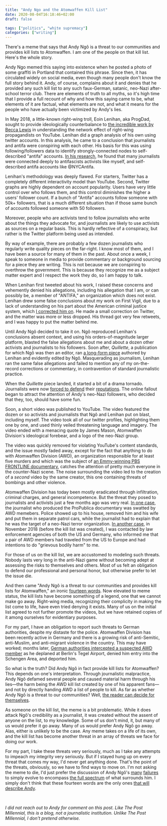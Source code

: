```yaml
---
title: "Andy Ngo and the Atomwaffen Kill List"
date: 2020-08-04T16:18:46+02:00
draft: false

tags: ["politics", "white supremacy"]
categories: ["writing"]
---
```


There's a meme that says that Andy Ngô is a threat to our communities and provides kill lists to Atomwaffen. I am one of the people on that kill list. Here's the whole story.

<!--more-->

Andy Ngo memed this saying into existence when he posted a photo of some graffiti in Portland that contained this phrase. Since then, it has circulated widely on social media, even though many people don't know the full story behind it. Andy, of course, complains about it and denies that he provided any such kill list to any such faux-German, satanic, neo-Nazi after-school terror club. There are elements of truth to all myths, so it's high time that I provide a full recount of why and how this saying came to be, what elements of it are factual, what elements are not, and what it means for the people who have actually been victimized by Andy's lies.

In May 2018, a little-known right-wing troll, Eoin Lenihan, aka ProgDad, sought to provide ideologically counterbalance to [the incredible work by Becca Lewis](https://datasociety.net/library/alternative-influence/) in understanding the network effect of right-wing propagandists on YouTube. Lenihan did a graph analysis of his own using twitter accounts. In this analysis, he came to a conclusion that journalists and antifa were conspiring with each other. His basis for this was using following/followers data to identify strongly-connected nodes to self-described "antifa" accounts. [In his research](http://archive.is/uPFaj), he found that many journalists were connected deeply to antifascists activists like myself, and self-described antifa accounts like @NYCAntifa.

Lenihan's methodology was deeply flawed. For starters, Twitter has a completely different interactivity model than YouTube. Second, Twitter graphs are highly dependent on account popularity. Users have very little control over who follows them, and this control diminishes the higher a users' follower count. If a bunch of "Antifa" accounts follow someone with 50k+ followers, that is a much different situation than if those same bunch of accounts followed someone with 50 followers.

Moreover, people who are activists tend to follow journalists who write about the things they advocate for, and journalists are likely to use activists as sources on a regular basis. This is hardly reflective of a conspiracy, but rather is the Twitter platform being used as intended.

By way of example, there are probably a few dozen journalists who regularly write quality pieces on the far-right. I know most of them, and I have been a source for many of them in the past. About once a week, I speak to someone in media to provide commentary or background sourcing for a piece they are writing. This is not because we are conspiring to overthrow the government. This is because they recognize me as a subject matter expert and I respect the work they do, so I am happy to talk.

When Lenihan first tweeted about his work, I raised these concerns and vehemently denied his allegations, including his allegation that I am, or can possibly be, a member of "ANTIFA," an organization which does not exist. Lenihan drew some false conclusions about my work on First Vigil, due to a lack of understanding on his part about the American criminal justice system, which [I corrected him on](https://twitter.com/EmilyGorcenski/status/1141564382180192258?s=20). He made a small correction on Twitter, and the matter was more or less dropped. His thread got very few retweets, and I was happy to put the matter behind me.

Until Andy Ngô decided to take it on. Ngô reproduced Lenihan's conclusions absent context, and using his orders-of-magnitude larger platform, blasted the false allegations about me and about a dozen other activists and journalists to his followers. Soon after, _Quillette_, a publication for which Ngô was then an editor, ran [a long-form piece](https://web.archive.org/web/20200601000142/https://quillette.com/2019/05/29/its-not-your-imagination-the-journalists-writing-about-antifa-are-often-their-cheerleaders/) authored by Lenihan and evidently edited by Ngô. Masquerading as journalism, Lenihan ran the same false allegations and failed to mention any of my on-the-record corrections or commentary, in contravention of standard journalistic practice.

When the _Quillette_ piece landed, it started a bit of a drama tornado. Journalists were now [forced to defend](https://newrepublic.com/article/154205/quillettes-antifa-journalists-list-couldve-gotten-killed) their [reputations](https://www.cjr.org/analysis/quillette-antifa-journalist-smear-campaign.php). The online fallout began to attract the attention of Andy's neo-Nazi followers, who decided that they, too, should have some fun.

Soon, a short video was published to YouTube. The video featured the dozen or so activists and journalists that Ngô and Lenihan put on blast, including myself. The video took all of our twitter profiles, highlighting them one by one, and used thinly veiled threatening language and imagery. The video ended with a menacing quote by James Mason, Atomwaffen Division's ideological forebear, and a logo of the neo-Nazi group.

The video was quickly removed for violating YouTube's content standards, and the issue mostly faded away, except for the fact that anything to do with Atomwaffen Division (AWD), an organization responsible for at least five murders and which was the subject of [an Emmy-winning PBS FRONTLINE documentary](https://www.pbs.org/wgbh/frontline/film/documenting-hate-new-american-nazis/), catches the attention of pretty much everyone in the counter-Nazi scene. The noise surrounding the video led to the creation of a _second_ video by the same creator, this one containing threats of bombings and other violence.

Atomwaffen Division has today been mostly eradicated through infiltration, criminal charges, and general incompetence. But the threat they posed to journalists and activists just a few months ago was very real. [In one case](https://www.courtlistener.com/recap/gov.uscourts.vaed.479493/gov.uscourts.vaed.479493.40.0.pdf), the journalist who produced the ProPublica documentary was swatted by AWD memebers. Police showed up to his house, removed him and his wife and put them in separate patrol cars, while the journalist had to explain that he was the target of a neo-Nazi terror organization. [In another case](https://www.theguardian.com/world/2019/nov/18/neo-nazi-terror-group-threatened-us-activist-germany), in November 2018 (before the kill list was created), I was contacted by law enforcement agencies of both the US and Germany, who informed me that a pair of AWD members had traveled from the US to Europe and had intentions to do "grievous bodily harm" to me.

For those of us on the kill list, we are accustomed to modeling such threats. Nobody lasts very long in the anti-Nazi game without becoming adept at assessing the risks to themselves and others. Most of us felt an obligation to defend our professional and personal honor, but otherwise prefer to let the issue die.

And then came "Andy Ngô is a threat to our communities and provides kill lists for Atomwaffen," an ironic [fourteen words](https://www.adl.org/education/references/hate-symbols/14-words). Now elevated to meme status, the kill lists have become something of a legend, one that we cannot make go away. Right-wing media, recognizing their complicity in making the list come to life, have even tried denying it exists. Many of us on the initial list agreed to not further promote the videos, but we have retained copies of it among ourselves for evidentiary purposes.

For my part, I have an obligation to report such threats to German authorities, despite my distaste for the police. Atomwaffen Division has been recently active in Germany and there is a growing risk of anti-Semitic, anti-Muslim, and anti-migrant violence in the country. This may have worked; months later, [German authorities intercepted a suspected AWD member](https://www.spiegel.de/politik/deutschland/atomwaffen-division-polizei-verweigert-mutmasslichem-us-neonazi-einreise-a-1296464.html) as he deplaned at Berlin's Tegel Airport, denied him entry into the Schengen Area, and deported him.

So what is the truth? Did Andy Ngô in fact provide kill lists for Atomwaffen? This depends on one's interpretation. Through journalistic malpractice, Andy Ngô defamed several people and caused material harm through his lies—the harm being the AWD kill list created by one of his apparent fans—and not by directly handing AWD a list of people to kill. As far as whether Andy Ngô is a threat to our communities? Well, [the reader can decide for themselves](https://www.dailydot.com/layer8/andy-ngo-patriot-prayer-attack/).

As someone on the kill list, the meme is a bit problematic. While it does attack Ngô's credibility as a journalist, it was created without the assent of anyone on the list, to my knowledge. Some of us don't mind, it, but many of us would prefer it go away. Many of us would prefer Andy Ngô go away. Alas, either is unlikely to be the case. Any meme takes on a life of its own, and the kill list has become another threat in an array of threats we face for doing our work.

For my part, I take these threats very seriously, much as I take any attempts to impeach my integrity very seriously. But if I stayed hung up on every threat that comes my way, I'd never get anything done. That's the point of the threats, obviously, so we have to find ways to move on. I'm not asking the meme to die, I'd just prefer the discussion of Andy Ngô's [many](https://www.wweek.com/news/schools/2017/05/23/a-dispute-over-a-muslim-students-remarks-costs-a-college-journalist-his-job-and-brings-national-controversy-to-portland-state-university/) [failures](https://www.washingtonexaminer.com/news/journalist-andy-ngo-out-at-quillette-after-controversial-video-surfaces) to simply evolve to encompass [the full spectrum](https://pressprogress.ca/post-millennial-journalist-was-created-by-a-computer-and-linked-to-foreign-propaganda-operation-report/) of what surrounds him. I simply don't think that these fourteen words are the only ones [that will describe Andy](https://news.knowyourmeme.com/news/andy-ngo-underfire-for-stonetoss-comic).

<br>

_I did not reach out to Andy for comment on this post. Like _The Post Millennial_, this is a blog, not a journalistic institution. Unlike _The Post Millennial_, I don't pretend otherwise._
